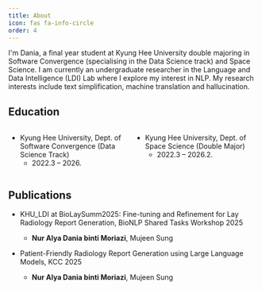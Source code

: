 ```yaml
---
title: About
icon: fas fa-info-circle
order: 4
---
```

<style>
    .column {
        float: left;
        width:50%;
    }

    .row:after {
        content: "";
        display: table;
        clear: both;
    }
</style>

I'm Dania, a final year student at Kyung Hee University double majoring in Software Convergence (specialising in the Data Science track) and Space Science. I am currently an undergraduate researcher in the Language and Data Intelligence (LDI) Lab where I explore my interest in NLP. My research interests include text simplification, machine translation and hallucination.

## Education

<div class='row'>
<div class='column'>

- Kyung Hee University, Dept. of Software Convergence (Data Science Track)
    - 2022.3 – 2026.

</div>
<div class='column'>

- Kyung Hee University, Dept. of Space Science (Double Major)
    - 2022.3 – 2026.2.

</div>
</div>

## Publications

- KHU_LDI at BioLaySumm2025: Fine-tuning and Refinement for Lay Radiology Report Generation, BioNLP Shared Tasks Workshop 2025
    - **Nur Alya Dania binti Moriazi**, Mujeen Sung

- Patient-Friendly Radiology Report Generation using Large Language Models, KCC 2025
    - **Nur Alya Dania binti Moriazi**, Mujeen Sung